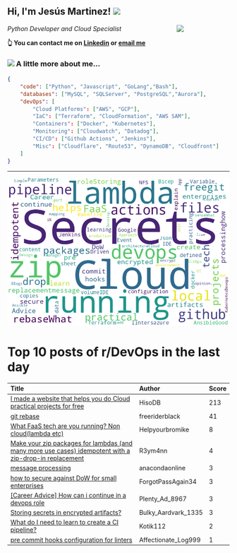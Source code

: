 <!--
**jmartinezl/jmartinezl** is a ✨ _special_ ✨ repository because its `README.md` (this file) appears on your GitHub profile.

Here are some ideas to get you started:

- 🔭 I’m currently working on ...
- 🌱 I’m currently learning ...
- 👯 I’m looking to collaborate on ...
- 🤔 I’m looking for help with ...
- 💬 Ask me about ...
- 📫 How to reach me: ...
- 😄 Pronouns: ...
- ⚡ Fun fact: ...
-->

<h2>Hi, I'm Jesús Martinez! <img src="https://media.giphy.com/media/WUlplcMpOCEmTGBtBW/giphy.gif" width="30"> </h2>
<img align='right' src="https://media.giphy.com/media/NytMLKyiaIh6VH9SPm/giphy.gif" width="120">
<p><em>Python Developer and Cloud Specialist
</em></p>

**👆 You can contact me on [Linkedin](https://www.linkedin.com/in/jes%C3%BAs-martinez-2b7b10104/) or [email me](mailto:jesus.mtz.lorenzo@gmail.com)**

### <img src="https://media.giphy.com/media/VgCDAzcKvsR6OM0uWg/giphy.gif" width="50"> A little more about me...  

```json
{
    "code": ["Python", "Javascript", "GoLang","Bash"],
    "databases": ["MySQL", "SQLServer", "PostgreSQL","Aurora"],
    "devOps": [
        "Cloud Platforms": ["AWS", "GCP"],
        "IaC": ["Terraform", "CloudFormation", "AWS SAM"],
        "Containers": ["Docker", "Kubernetes"],
        "Monitoring": ["Cloudwatch", "Datadog"],
        "CI/CD": ["Github Actions", "Jenkins"],
        "Misc": ["Cloudflare", "Route53", "DynamoDB", "Cloudfront"]
    ]
}
```
---

![Wordcloud](./cloud.png)

# Top 10 posts of r/DevOps in the last day

| Title | Author | Score |
|:---|:---|:---|
| [I made a website that helps you do Cloud practical projects for free](https://www.reddit.com/r/devops/comments/wlqii4/i_made_a_website_that_helps_you_do_cloud/) | HisoDB | 213 |
| [git rebase](https://www.reddit.com/r/devops/comments/wm17jc/git_rebase/) | freeriderblack | 41 |
| [What FaaS tech are you running? Non cloud(lambda etc)](https://www.reddit.com/r/devops/comments/wm6lpt/what_faas_tech_are_you_running_non_cloudlambda_etc/) | Helpyourbromike | 8 |
| [Make your zip packages for lambdas (and many more use cases) idempotent with a zip-drop-in replacement](https://www.reddit.com/r/devops/comments/wmj3m9/make_your_zip_packages_for_lambdas_and_many_more/) | R3ym4nn | 4 |
| [message processing](https://www.reddit.com/r/devops/comments/wmj3fn/message_processing/) | anacondaonline | 3 |
| [how to secure against DoW for small enterprises](https://www.reddit.com/r/devops/comments/wmjdff/how_to_secure_against_dow_for_small_enterprises/) | ForgotPassAgain34 | 3 |
| [[Career Advice] How can i continue in a devops role](https://www.reddit.com/r/devops/comments/wmj37o/career_advice_how_can_i_continue_in_a_devops_role/) | Plenty_Ad_8967 | 3 |
| [Storing secrets in encrypted artifacts?](https://www.reddit.com/r/devops/comments/wmiqbu/storing_secrets_in_encrypted_artifacts/) | Bulky_Aardvark_1335 | 3 |
| [What do I need to learn to create a CI pipeline?](https://www.reddit.com/r/devops/comments/wlud18/what_do_i_need_to_learn_to_create_a_ci_pipeline/) | Kotik112 | 2 |
| [pre commit hooks configuration for linters](https://www.reddit.com/r/devops/comments/wmf0xh/pre_commit_hooks_configuration_for_linters/) | Affectionate_Log999 | 1 |
